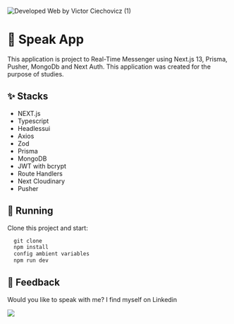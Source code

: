 ![Developed Web by Victor Ciechovicz (1)](https://github.com/VictorCiechovicz/aluga-aqui/assets/106246945/58c5c47d-1749-4781-a869-5986eac8a6c9)

# ****💬 Speak App****

This application is project to Real-Time Messenger using Next.js 13, Prisma, Pusher, MongoDb and Next Auth. This application was created for the purpose of studies.
 
## ****✨ Stacks****

- NEXT.js
- Typescript
- Headlessui
- Axios
- Zod
- Prisma
- MongoDB
- JWT with bcrypt
- Route Handlers
- Next Cloudinary
- Pusher


## 🔧 ****Running****

Clone this project and start:

```js
  git clone
  npm install
  config ambient variables
  npm run dev
```


## ****📄 Feedback****

Would you like to speak with me? I find myself on Linkedin <br>

  <a href="https://www.linkedin.com/in/victor-avila-ciechovicz-55a172106/" target="_blank"><img src="https://img.shields.io/badge/linkedin-%230077B5.svg?style=for-the-badge&logo=linkedin&logoColor=white" target="_blank"></a> 
